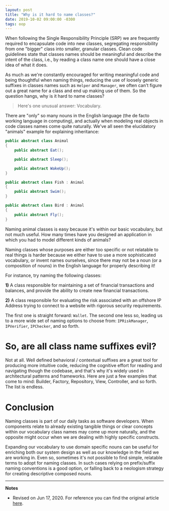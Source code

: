 ```yaml
---
layout: post
title: "Why is it hard to name classes?"
date: 2019-10-02 09:00:00 -0300
tags: oop
---
```


When following the Single Responsibility Principle (SRP) we are frequently required to encapsulate code into new classes, segregating responsibility from one "bigger" class into smaller, granular classes. Clean code guidelines state that classes names should be meaningful and describe the intent of the class, i.e., by reading a class name one should have a close idea of what it does.

As much as we're constantly encouraged for writing meaningful code and being thoughtful when naming things, reducing the use of loosely generic suffixes in classes names such as `Helper` and `Manager`, we often can't figure out a great name for a class and end up making use of them. So the question hangs, why is it hard to name classes?

> Here's one unusual answer: Vocabulary.

There are "only" so many nouns in the English language (the de facto working language in computing), and actually when modeling real objects in code classes names come quite naturally. We've all seen the elucidatory "animals" example for explaining inheritance:

```csharp
public abstract class Animal
{
    public abstract Eat();

    public abstract Sleep();

    public abstract WakeUp();
}
```

```csharp
public abstract class Fish : Animal
{
    public abstract Swim();
}
```

```csharp
public abstract class Bird : Animal
{
    public abstract Fly();
}
```

Naming animal classes is easy because it's within our basic vocabulary, but not much useful. How many times have you designed an application in which you had to model different kinds of animals?

Naming classes whose purposes are either too specific or not relatable to real things is harder because we either have to use a more sophisticated vocabulary, or invent names ourselves, since there may not be a noun (or a composition of nouns) in the English language for properly describing it!

For instance, try naming the following classes:

**1)** A class responsible for maintaining a set of financial transactions and balances, and provide the ability to create new financial transactions.

**2)** A class responsible for evaluating the risk associated with an offshore IP Address trying to connect to a website with rigorous security requirements.

The first one is straight forward: `Wallet`. The second one less so, leading us to a more wide set of naming options to choose from: `IPRiskManager`, `IPVerifier`, `IPChecker`, and so forth.

So, are all class name suffixes evil?
============

Not at all. Well defined behavioral / contextual suffixes are a great tool for producing more intuitive code, reducing the cognitive effort for reading and navigating though the codebase, and that's why it's widely used in architectural patterns and frameworks. Here are just a few examples that come to mind: Builder, Factory, Repository, View, Controller, and so forth. The list is endless.

Conclusion
============

Naming classes is part of our daily tasks as software developers. When components relate to already existing tangible things or clear concepts within our vocabulary class names may come up more naturally, and the opposite might occur when we are dealing with highly specific constructs.

Expanding our vocabulary to use domain specific nouns can be useful for enriching both our system design as well as our knowledge in the field we are working in. Even so, sometimes it's not possible to find simple, relatable terms to adopt for naming classes. In such cases relying on prefix/suffix naming conventions is a good option, or falling back to a neologism strategy for creating descriptive composed nouns.

---

<b>Notes</b>

* Revised on Jun 17, 2020. For reference you can find the original article [here](https://github.com/TCGV/blog/blob/448d845f3baa8d678bb02c990a6c6cbbfb3ccf40/_posts/2019-10-02-why-is-it-hard-to-name-classes.md).
